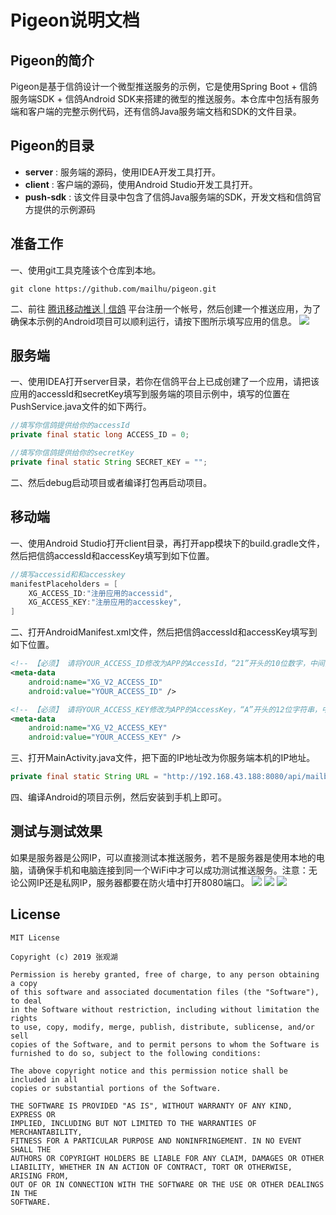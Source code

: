 # Pigeon说明文档

## Pigeon的简介
Pigeon是基于信鸽设计一个微型推送服务的示例，它是使用Spring Boot + 信鸽服务端SDK + 信鸽Android SDK来搭建的微型的推送服务。本仓库中包括有服务端和客户端的完整示例代码，还有信鸽Java服务端文档和SDK的文件目录。

## Pigeon的目录
- **server** : 服务端的源码，使用IDEA开发工具打开。
- **client** : 客户端的源码，使用Android Studio开发工具打开。
- **push-sdk** : 该文件目录中包含了信鸽Java服务端的SDK，开发文档和信鸽官方提供的示例源码

## 准备工作
一、使用git工具克隆该个仓库到本地。
```git
git clone https://github.com/mailhu/pigeon.git
```
二、前往 [腾讯移动推送 | 信鸽](https://xg.qq.com) 平台注册一个帐号，然后创建一个推送应用，为了确保本示例的Android项目可以顺利运行，请按下图所示填写应用的信息。
![](https://github.com/mailhu/pigeon/blob/master/image/config.png)

## 服务端
一、使用IDEA打开server目录，若你在信鸽平台上已成创建了一个应用，请把该应用的accessId和secretKey填写到服务端的项目示例中，填写的位置在PushService.java文件的如下两行。
```java
//填写你信鸽提供给你的accessId
private final static long ACCESS_ID = 0;

//填写你信鸽提供给你的secretKey
private final static String SECRET_KEY = "";
```
二、然后debug启动项目或者编译打包再启动项目。

## 移动端
一、使用Android Studio打开client目录，再打开app模块下的build.gradle文件，然后把信鸽accessId和accessKey填写到如下位置。
```gradle
//填写accessid和和accesskey
manifestPlaceholders = [
    XG_ACCESS_ID:"注册应用的accessid",
    XG_ACCESS_KEY:"注册应用的accesskey",
]
```
二、打开AndroidManifest.xml文件，然后把信鸽accessId和accessKey填写到如下位置。
```xml
<!-- 【必须】 请将YOUR_ACCESS_ID修改为APP的AccessId，“21”开头的10位数字，中间没空格 -->
<meta-data
    android:name="XG_V2_ACCESS_ID"
    android:value="YOUR_ACCESS_ID" />

<!-- 【必须】 请将YOUR_ACCESS_KEY修改为APP的AccessKey，“A”开头的12位字符串，中间没空格 -->
<meta-data
    android:name="XG_V2_ACCESS_KEY"
    android:value="YOUR_ACCESS_KEY" />
```
三、打开MainActivity.java文件，把下面的IP地址改为你服务端本机的IP地址。
```java
private final static String URL = "http://192.168.43.188:8080/api/mailbox";
```
四、编译Android的项目示例，然后安装到手机上即可。

## 测试与测试效果
如果是服务器是公网IP，可以直接测试本推送服务，若不是服务器是使用本地的电脑，请确保手机和电脑连接到同一个WiFi中才可以成功测试推送服务。注意：无论公网IP还是私网IP，服务器都要在防火墙中打开8080端口。
![](https://github.com/mailhu/pigeon/blob/master/image/login.gif)
![](https://github.com/mailhu/pigeon/blob/master/image/user_1.gif)
![](https://github.com/mailhu/pigeon/blob/master/image/user_2.gif)



## License
```
MIT License

Copyright (c) 2019 张观湖

Permission is hereby granted, free of charge, to any person obtaining a copy
of this software and associated documentation files (the "Software"), to deal
in the Software without restriction, including without limitation the rights
to use, copy, modify, merge, publish, distribute, sublicense, and/or sell
copies of the Software, and to permit persons to whom the Software is
furnished to do so, subject to the following conditions:

The above copyright notice and this permission notice shall be included in all
copies or substantial portions of the Software.

THE SOFTWARE IS PROVIDED "AS IS", WITHOUT WARRANTY OF ANY KIND, EXPRESS OR
IMPLIED, INCLUDING BUT NOT LIMITED TO THE WARRANTIES OF MERCHANTABILITY,
FITNESS FOR A PARTICULAR PURPOSE AND NONINFRINGEMENT. IN NO EVENT SHALL THE
AUTHORS OR COPYRIGHT HOLDERS BE LIABLE FOR ANY CLAIM, DAMAGES OR OTHER
LIABILITY, WHETHER IN AN ACTION OF CONTRACT, TORT OR OTHERWISE, ARISING FROM,
OUT OF OR IN CONNECTION WITH THE SOFTWARE OR THE USE OR OTHER DEALINGS IN THE
SOFTWARE.
```
